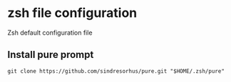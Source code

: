 # zsh file configuration

Zsh default configuration file

## Install pure prompt

`git clone https://github.com/sindresorhus/pure.git "$HOME/.zsh/pure"`
